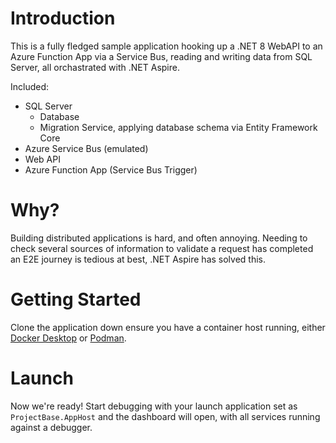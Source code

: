 # Introduction

This is a fully fledged sample application hooking up a .NET 8 WebAPI to an Azure Function App via a Service Bus, reading and writing data from SQL Server, all orchastrated with .NET Aspire.

Included:

- SQL Server
  - Database
  - Migration Service, applying database schema via Entity Framework Core
- Azure Service Bus (emulated)
- Web API
- Azure Function App (Service Bus Trigger)

# Why?

Building distributed applications is hard, and often annoying. Needing to check several sources of information to validate a request has completed an E2E journey is tedious at best, .NET Aspire has solved this.

# Getting Started

Clone the application down ensure you have a container host running, either [Docker Desktop](https://www.docker.com/products/docker-desktop/) or [Podman](https://podman.io/).

# Launch

Now we're ready! Start debugging with your launch application set as `ProjectBase.AppHost` and the dashboard will open, with all services running against a debugger.
